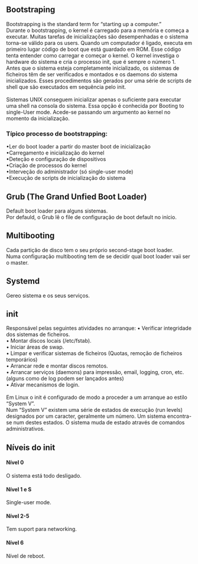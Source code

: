 ## Bootstraping
Bootstrapping is the standard term for “starting up a computer.”
<br />
Durante o bootstrapping, o kernel é carregado para a memória e começa a executar. Muitas tarefas de inicializações são desempenhadas e o sistema torna-se válido para os users.
Quando um computador é ligado, executa em primeiro lugar código de boot que está guardado em ROM. Esse código tenta entender como carregar e começar o kernel. O kernel investiga o hardware do sistema e cria o processo init, que é sempre o número 1.
<br />
Antes que o sistema esteja completamente inicializado, os sistemas de ficheiros têm de ser verificados e montados e os daemons do sistema inicializados. Esses procedimentos são gerados por uma série de scripts de shell que são executados em sequência pelo init.
<br /><br />
Sistemas UNIX conseguem inicializar apenas o suficiente para executar uma shell na consola do sistema. Essa opção é conhecida por Booting to single-User mode. Acede-se passando um argumento ao kernel no  momento da inicialização.

### Típico processo de bootstrapping:
•Ler do boot loader a partir do master boot de inicialização
<br />
•Carregamento e inicialização do kernel
<br />
•Deteção e configuração de dispositivos
<br />
•Criação de processos do kernel
<br />
•Interveção do administrador (só single-user mode)
<br />
•Execução de scripts de inicialização do sistema

## Grub (The Grand Unfied Boot Loader)
Default boot loader para alguns sistemas.
<br />
Por defauld, o Grub lê o file de configuração de boot default no início.

## Multibooting
Cada partição de disco tem o seu próprio second-stage boot loader.
<br />
Numa configuração multibooting tem de se decidir qual boot loader vaii ser o master.

## Systemd
Gereo sistema e os seus serviços.

## init
Responsável pelas seguintes atividades no arranque:
• Verificar integridade dos sistemas de ficheiros. <br />
• Montar discos locais (/etc/fstab). <br />
• Iniciar áreas de swap. <br />
• Limpar e verificar sistemas de ficheiros (Quotas, remoção de ficheiros temporários) <br />
• Arrancar rede e montar discos remotos. <br />
• Arrancar serviços (daemons) para impressão, email, logging, cron, etc. (alguns como de log podem ser lançados antes) <br />
• Ativar mecanismos de login.
<br /><br />
Em Linux o init é configurado de modo a proceder a um
arranque ao estilo “System V”.
<br />
Num “System V” existem uma série de estados de execução (run
levels) designados por um caracter, geralmente um número. Um sistema encontra-se num destes estados. O sistema muda de estado através de comandos administrativos.

## Níveis do init
#### Nível 0
O sistema está todo desligado.
#### Nível 1 e S
Single-user mode.
#### Nível 2-5
Tem suport para networking.
#### Nível 6
Nível de reboot.



